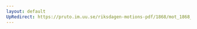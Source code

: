 ```yaml
---
layout: default
UpRedirect: https://pruto.im.uu.se/riksdagen-motions-pdf/1868/mot_1868__ak__269/mot_1868__ak__269-001.pdf
---
```

